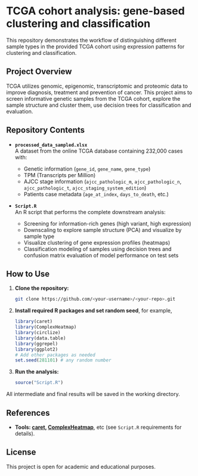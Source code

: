 # TCGA cohort analysis: gene-based clustering and classification

This repository demonstrates the workflow of distinguishing different sample types in the provided TCGA cohort using expression patterns for clustering and classification.

## Project Overview

TCGA utilizes genomic, epigenomic, transcriptomic and proteomic data to improve diagnosis, treatment and prevention of cancer. This project aims to screen informative genetic samples from the TCGA cohort, explore the sample structure and cluster them, use decision trees for classification and evaluation.

## Repository Contents

- **`processed_data_sampled.xlsx`**  
  A dataset from the online TCGA database containing 232,000 cases with:
  - Genetic information (`gene_id`, `gene_name`, `gene_type`)
  - TPM (Transcripts per Million)
  - AJCC stage information (`ajcc_pathologic_m`, `ajcc_pathologic_n`, `ajcc_pathologic_t`, `ajcc_staging_system_edition`)
  - Patients case metadata (`age_at_index`, `days_to_death`, etc.)

- **`Script.R`**  
  An R script that performs the complete downstream analysis:
  - Screening for information-rich genes (high variant, high expression)
  - Downscaling to explore sample structure (PCA) and visualize by sample type
  - Visualize clustering of gene expression profiles (heatmaps)
  - Classification modeling of samples using decision trees and confusion matrix evaluation of model performance on test sets
 
## How to Use

1. **Clone the repository:**
   ```bash
   git clone https://github.com/<your-username>/<your-repo>.git
2. **Install required R packages and set random seed**, for example,
   ```R
   library(caret)
   library(ComplexHeatmap)
   library(circlize)
   library(data.table)
   library(ggrepel)
   library(ggplot2)
   # Add other packages as needed
   set.seed(281101) # any random number
3. **Run the analysis:**
   ```R
   source("Script.R")
All intermediate and final results will be saved in the working directory.

## References

- **Tools: [caret](https://cran.r-project.org/web/packages/caret/index.html), [ComplexHeatmap](https://bioconductor.org/packages/release/bioc/html/ComplexHeatmap.html)**, etc (see `Script.R` requirements for details).

## License

This project is open for academic and educational purposes.
